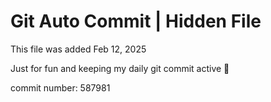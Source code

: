 # Git Auto Commit | Hidden File

This file was added Feb 12, 2025

Just for fun and keeping my daily git commit active 🤪

commit number: 587981

